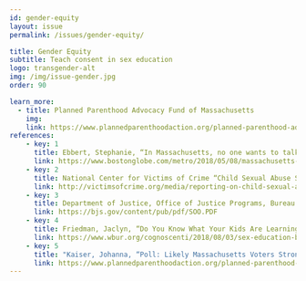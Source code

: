```yaml
---
id: gender-equity
layout: issue
permalink: /issues/gender-equity/

title: Gender Equity
subtitle: Teach consent in sex education
logo: transgender-alt
img: /img/issue-gender.jpg
order: 90

learn_more:
  - title: Planned Parenthood Advocacy Fund of Massachusetts
    img:
    link: https://www.plannedparenthoodaction.org/planned-parenthood-advocacy-fund-massachusetts-inc/issues/healthy-youth-act
references:
    - key: 1
      title: Ebbert, Stephanie, “In Massachusetts, no one wants to talk about sex ed” Boston Globe, May 08, 2018
      link: https://www.bostonglobe.com/metro/2018/05/08/massachusetts-one-wants-talk-about-sex/iq7Yp0FyVGnW4AoCnvSy3N/story.html
    - key: 2
      title: National Center for Victims of Crime “Child Sexual Abuse Statistics”
      link: http://victimsofcrime.org/media/reporting-on-child-sexual-abuse/child-sexual-abuse-statistics
    - key: 3
      title: Department of Justice, Office of Justice Programs, Bureau of Justice Statistics, Sex Offenses and Offenders (1997)
      link: https://bjs.gov/content/pub/pdf/SOO.PDF
    - key: 4
      title: Friedman, Jaclyn, “Do You Know What Your Kids Are Learning In Sex Ed?” WBUR, August 03, 2018
      link: https://www.wbur.org/cognoscenti/2018/08/03/sex-education-bill-massachusetts-jaclyn-friedman
    - key: 5
      title: "Kaiser, Johanna, “Poll: Likely Massachusetts Voters Strongly Support School-Based Sex Education” Planned Parenthood Advocacy Fund of Massachusetts, July 16, 2018"
      link: https://www.plannedparenthoodaction.org/planned-parenthood-advocacy-fund-massachusetts-inc/pressroom/poll-likely-massachusetts-voters-strongly-support-school-based-sex-education
---
```

